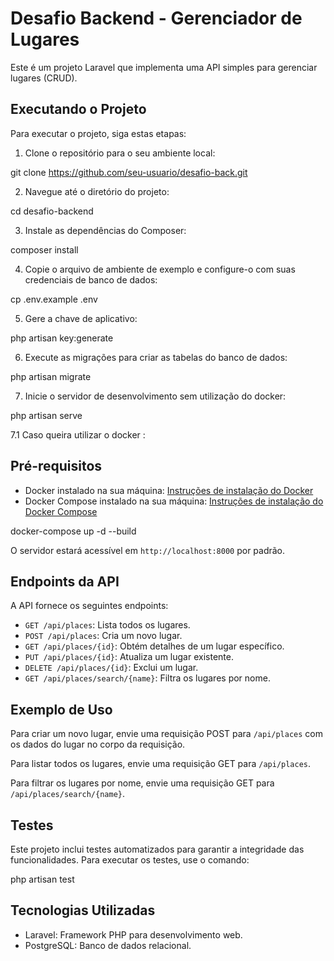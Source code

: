 # Desafio Backend - Gerenciador de Lugares

Este é um projeto Laravel que implementa uma API simples para gerenciar lugares (CRUD).

## Executando o Projeto

Para executar o projeto, siga estas etapas:

1. Clone o repositório para o seu ambiente local:

git clone https://github.com/seu-usuario/desafio-back.git

2. Navegue até o diretório do projeto:

cd desafio-backend

3. Instale as dependências do Composer:

composer install

4. Copie o arquivo de ambiente de exemplo e configure-o com suas credenciais de banco de dados:

cp .env.example .env

5. Gere a chave de aplicativo:

php artisan key:generate

6. Execute as migrações para criar as tabelas do banco de dados:

php artisan migrate

7. Inicie o servidor de desenvolvimento sem utilização do docker:

php artisan serve

7.1 Caso queira utilizar o docker :

## Pré-requisitos

- Docker instalado na sua máquina: [Instruções de instalação do Docker](https://docs.docker.com/get-docker/)
- Docker Compose instalado na sua máquina: [Instruções de instalação do Docker Compose](https://docs.docker.com/compose/install/)

docker-compose up -d --build


O servidor estará acessível em `http://localhost:8000` por padrão.

## Endpoints da API

A API fornece os seguintes endpoints:

- `GET /api/places`: Lista todos os lugares.
- `POST /api/places`: Cria um novo lugar.
- `GET /api/places/{id}`: Obtém detalhes de um lugar específico.
- `PUT /api/places/{id}`: Atualiza um lugar existente.
- `DELETE /api/places/{id}`: Exclui um lugar.
- `GET /api/places/search/{name}`: Filtra os lugares por nome.

## Exemplo de Uso

Para criar um novo lugar, envie uma requisição POST para `/api/places` com os dados do lugar no corpo da requisição.

Para listar todos os lugares, envie uma requisição GET para `/api/places`.

Para filtrar os lugares por nome, envie uma requisição GET para `/api/places/search/{name}`.

## Testes

Este projeto inclui testes automatizados para garantir a integridade das funcionalidades. Para executar os testes, use o comando:

php artisan test

## Tecnologias Utilizadas

- Laravel: Framework PHP para desenvolvimento web.
- PostgreSQL: Banco de dados relacional.
